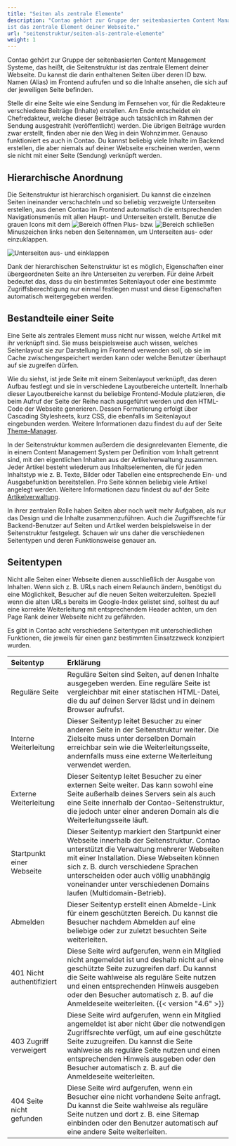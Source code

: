 ```yaml
---
title: "Seiten als zentrale Elemente"
description: "Contao gehört zur Gruppe der seitenbasierten Content Management Systeme, das heißt, die Seitenstruktur 
ist das zentrale Element deiner Webseite."
url: "seitenstruktur/seiten-als-zentrale-elemente"
weight: 1
---
```


Contao gehört zur Gruppe der seitenbasierten Content Management Systeme, das heißt, die Seitenstruktur ist das zentrale 
Element deiner Webseite. Du kannst die darin enthaltenen Seiten über deren ID bzw. Namen (Alias) im Frontend aufrufen 
und so die Inhalte ansehen, die sich auf der jeweiligen Seite befinden.

Stelle dir eine Seite wie eine Sendung im Fernsehen vor, für die Redakteure verschiedene Beiträge (Inhalte) erstellen. 
Am Ende entscheidet ein Chefredakteur, welche dieser Beiträge auch tatsächlich im Rahmen der Sendung ausgestrahlt 
(veröffentlicht) werden. Die übrigen Beiträge wurden zwar erstellt, finden aber nie den Weg in dein Wohnzimmer. Genauso 
funktioniert es auch in Contao. Du kannst beliebig viele Inhalte im Backend erstellen, die aber niemals auf deiner 
Webseite erscheinen werden, wenn sie nicht mit einer Seite (Sendung) verknüpft werden.


## Hierarchische Anordnung

Die Seitenstruktur ist hierarchisch organisiert. Du kannst die einzelnen Seiten ineinander verschachteln und so 
beliebig verzweigte Unterseiten erstellen, aus denen Contao im Frontend automatisch die entsprechenden Navigationsmenüs 
mit allen Haupt- und Unterseiten erstellt. Benutze die grauen Icons mit dem 
![Bereich öffnen](/de/icons/folPlus.svg?classes=icon) Plus- bzw. 
![Bereich schließen](/de/icons/folMinus.svg?classes=icon) Minuszeichen links neben den Seitennamen, um Unterseiten 
aus- oder einzuklappen.

![Unterseiten aus- und einklappen](/de/site-structure/images/de/unterseiten-aus-und-einklappen.png)

Dank der hierarchischen Seitenstruktur ist es möglich, Eigenschaften einer übergeordneten Seite an ihre Unterseiten zu 
vererben. Für deine Arbeit bedeutet das, dass du ein bestimmtes Seitenlayout oder eine bestimmte Zugriffsberechtigung 
nur einmal festlegen musst und diese Eigenschaften automatisch weitergegeben werden.

## Bestandteile einer Seite

Eine Seite als zentrales Element muss nicht nur wissen, welche Artikel mit ihr verknüpft sind. Sie muss beispielsweise 
auch wissen, welches Seitenlayout sie zur Darstellung im Frontend verwenden soll, ob sie im Cache zwischengespeichert 
werden kann oder welche Benutzer überhaupt auf sie zugreifen dürfen.

Wie du siehst, ist jede Seite mit einem Seitenlayout verknüpft, das deren Aufbau festlegt und sie in verschiedene 
Layoutbereiche unterteilt. Innerhalb dieser Layoutbereiche kannst du beliebige Frontend-Module platzieren, die beim 
Aufruf der Seite der Reihe nach ausgeführt werden und den HTML-Code der Webseite generieren. Dessen Formatierung 
erfolgt über Cascading Stylesheets, kurz CSS, die ebenfalls im Seitenlayout eingebunden werden. Weitere Informationen 
dazu findest du auf der Seite [Theme-Manager](../../theme-manager/).

In der Seitenstruktur kommen außerdem die designrelevanten Elemente, die in einem Content Management System per 
Definition vom Inhalt getrennt sind, mit den eigentlichen Inhalten aus der Artikelverwaltung zusammen. Jeder Artikel 
besteht wiederum aus Inhaltselementen, die für jeden Inhaltstyp wie z. B. Texte, Bilder oder Tabellen eine 
entsprechende Ein- und Ausgabefunktion bereitstellen. Pro Seite können beliebig viele Artikel angelegt werden. Weitere 
Informationen dazu findest du auf der Seite [Artikelverwaltung](../../artikelverwaltung).

In ihrer zentralen Rolle haben Seiten aber noch weit mehr Aufgaben, als nur das Design und die Inhalte zusammenzuführen. 
Auch die Zugriffsrechte für Backend-Benutzer auf Seiten und Artikel werden beispielsweise in der Seitenstruktur 
festgelegt. Schauen wir uns daher die verschiedenen Seitentypen und deren Funktionsweise genauer an.


## Seitentypen

Nicht alle Seiten einer Webseite dienen ausschließlich der Ausgabe von Inhalten. Wenn sich z. B. URLs nach einem 
Relaunch ändern, benötigst du eine Möglichkeit, Besucher auf die neuen Seiten weiterzuleiten. Speziell wenn die alten 
URLs bereits im Google-Index gelistet sind, solltest du auf eine korrekte Weiterleitung mit entsprechendem Header 
achten, um den Page Rank deiner Webseite nicht zu gefährden.

Es gibt in Contao acht verschiedene Seitentypen mit unterschiedlichen Funktionen, die jeweils für einen ganz bestimmten 
Einsatzzweck konzipiert wurden.

| Seitentyp                   | Erklärung                                                                                |
|:----------------------------|:-----------------------------------------------------------------------------------------|
| Reguläre Seite              | Reguläre Seiten sind Seiten, auf denen Inhalte ausgegeben werden. Eine reguläre Seite ist vergleichbar mit einer statischen HTML-Datei, die du auf deinen Server lädst und in deinem Browser aufrufst. |
| Interne Weiterleitung       | Dieser Seitentyp leitet Besucher zu einer anderen Seite in der Seitenstruktur weiter. Die Zielseite muss unter derselben Domain erreichbar sein wie die Weiterleitungsseite, andernfalls muss eine externe Weiterleitung verwendet werden. |
| Externe Weiterleitung       | Dieser Seitentyp leitet Besucher zu einer externen Seite weiter. Das kann sowohl eine Seite außerhalb deines Servers sein als auch eine Seite innerhalb der Contao-Seitenstruktur, die jedoch unter einer anderen Domain als die Weiterleitungsseite läuft. |
| Startpunkt einer Webseite   | Dieser Seitentyp markiert den Startpunkt einer Webseite innerhalb der Seitenstruktur. Contao unterstützt die Verwaltung mehrerer Webseiten mit einer Installation. Diese Webseiten können sich z. B. durch verschiedene Sprachen unterscheiden oder auch völlig unabhängig voneinander unter verschiedenen Domains laufen (Multidomain-Betrieb). |
| Abmelden                    | Dieser Seitentyp erstellt einen Abmelde-Link für einem geschützten Bereich. Du kannst die Besucher nachdem Abmelden auf eine beliebige oder zur zuletzt besuchten Seite weiterleiten. |
| 401 Nicht authentifiziert   | Diese Seite wird aufgerufen, wenn ein Mitglied nicht angemeldet ist und deshalb nicht auf eine geschützte Seite zuzugreifen darf. Du kannst die Seite wahlweise als reguläre Seite nutzen und einen entsprechenden Hinweis ausgeben oder den Besucher automatisch z. B. auf die Anmeldeseite weiterleiten. {{< version "4.6" >}} |
| 403 Zugriff verweigert      | Diese Seite wird aufgerufen, wenn ein Mitglied angemeldet ist aber nicht über die notwendigen Zugriffsrechte verfügt, um auf eine geschützte Seite zuzugreifen. Du kannst die Seite wahlweise als reguläre Seite nutzen und einen entsprechenden Hinweis ausgeben oder den Besucher automatisch z. B. auf die Anmeldeseite weiterleiten. |
| 404 Seite nicht gefunden    | Diese Seite wird aufgerufen, wenn ein Besucher eine nicht vorhandene Seite anfragt. Du kannst die Seite wahlweise als reguläre Seite nutzen und dort z. B. eine Sitemap einbinden oder den Benutzer automatisch auf eine andere Seite weiterleiten. |
